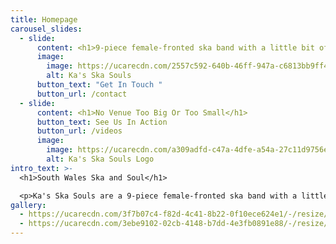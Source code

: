 ```yaml
---
title: Homepage
carousel_slides:
  - slide:
      content: <h1>9-piece female-fronted ska band with a little bit of soul</h1>
      image:
        image: https://ucarecdn.com/2557c592-640b-46ff-947a-c6813bb9ff45/-/resize/1600x/Band.jpg
        alt: Ka's Ska Souls
      button_text: "Get In Touch "
      button_url: /contact
  - slide:
      content: <h1>No Venue Too Big Or Too Small</h1>
      button_text: See Us In Action
      button_url: /videos
      image:
        image: https://ucarecdn.com/a309adfd-c47a-4dfe-a54a-27c11d9756e2/-/resize/1600x/Drum.jpg
        alt: Ka's Ska Souls Logo
intro_text: >-
  <h1>South Wales Ska and Soul</h1>

  <p>Ka's Ska Souls are a 9-piece female-fronted ska band with a little bit of soul.&nbsp; No venue too big or too small&nbsp;</p>
gallery:
  - https://ucarecdn.com/3f7b07c4-f82d-4c41-8b22-0f10ece624e1/-/resize/1600x/Band.jpg
  - https://ucarecdn.com/3ebe9102-02cb-4148-b7dd-4e3fb0891e88/-/resize/1600x/Drum.jpg
---
```

